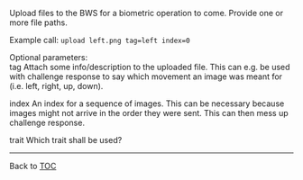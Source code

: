 Upload files to the BWS for a biometric operation to come. Provide one or more
file paths.

Example call: `upload left.png tag=left index=0`

Optional parameters:  
   tag                  Attach some info/description to the uploaded file. This
                        can e.g. be used with challenge response to say which
                        movement an image was meant for (i.e. left, right, up,
                        down).

   index                An index for a sequence of images. This can be necessary
                        because images might not arrive in the order they were
                        sent. This can then mess up challenge response.

   trait                Which trait shall be used?

---

Back to [TOC](./toc.md)